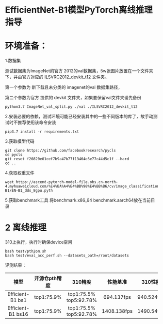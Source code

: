 # EfficientNet-B1模型PyTorch离线推理指导
# 环境准备：

1.数据集

测试数据集为ImageNet的官方 2012的val数据集，5w张图片放置在一个文件夹下，并由官方对应的 ILSVRC2012_devkit_t12 文件夹。

第一个参数为 新下载且未分类的 imagenet的val 数据集路径，

第二个参数为官方 提供的 devkit 文件夹，如果要保留val文件夹请先备份

```
python3.7 ImageNet_val_split.py ./val ./ILSVRC2012_devkit_t12
```

2.安装必要的依赖，测试环境可能已经安装其中的一些不同版本的库了，故手动测试时不推荐使用该命令安装
```
pip3.7 install -r requirements.txt
```
3.获取模型代码
```
git clone https://github.com/facebookresearch/pycls
cd pycls
git reset f20820e01eef7b9a47b77f13464e3e77c44d5e1f --hard
cd ..
```

4.获取权重文件
```
wget https://ascend-pytorch-model-file.obs.cn-north-4.myhuaweicloud.com/%E4%BA%A4%E4%BB%98%E4%BB%B6/cv/image_classification/EfficientNet-B1/EN-B1_dds_8gpu.pyth
```
5.获取benchmark工具
将benchmark.x86_64 benchmark.aarch64放在当前目录

# 2 离线推理

310上执行，执行时确保device空闲
```
bash test/pth2om.sh
bash test/eval_acc_perf.sh --datasets_path=/root/datasets
```
评测结果：

|       模型        |  开源仓pth精度   |        310精度         |  性能基准   |   310性能   |
| :---------------: | :--------: | :--------------------: | :---------: | :---------: |
| Efficient-B1 bs1  | top1:75.9% | top1:75.5% top5:92.78% | 694.137fps  | 940.524fps |
| Efficient-B1 bs16 | top1:75.9% | top1:75.5% top5:92.78% | 1408.138fps | 1490.54fps  |

